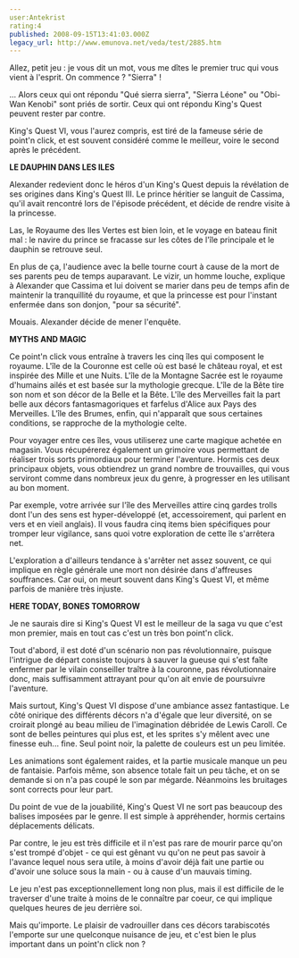 ```yaml
---
user:Antekrist
rating:4
published: 2008-09-15T13:41:03.000Z
legacy_url: http://www.emunova.net/veda/test/2885.htm
---
```

Allez, petit jeu : je vous dit un mot, vous me dîtes le premier truc qui vous vient à l'esprit. On commence ? "Sierra" !  

... Alors ceux qui ont répondu "Qué sierra sierra", "Sierra Léone" ou "Obi-Wan Kenobi" sont priés de sortir. Ceux qui ont répondu King's Quest peuvent rester par contre.  

King's Quest VI, vous l'aurez compris, est tiré de la fameuse série de point'n click, et est souvent considéré comme le meilleur, voire le second après le précédent.  

  

**LE DAUPHIN DANS LES ILES**  

Alexander redevient donc le héros d'un King's Quest depuis la révélation de ses origines dans King's Quest III. Le prince héritier se languit de Cassima, qu'il avait rencontré lors de l'épisode précédent, et décide de rendre visite à la princesse.  

Las, le Royaume des Iles Vertes est bien loin, et le voyage en bateau finit mal : le navire du prince se fracasse sur les côtes de l'île principale et le dauphin se retrouve seul.  

En plus de ça, l'audience avec la belle tourne court à cause de la mort de ses parents peu de temps auparavant. Le vizir, un homme louche, explique à Alexander que Cassima et lui doivent se marier dans peu de temps afin de maintenir la tranquillité du royaume, et que la princesse est pour l'instant enfermée dans son donjon, "pour sa sécurité".  

Mouais. Alexander décide de mener l'enquête.  

  

**MYTHS AND MAGIC**  

Ce point'n click vous entraîne à travers les cinq îles qui composent le royaume. L'île de la Couronne est celle où est basé le château royal, et est inspirée des Mille et une Nuits. L'île de la Montagne Sacrée est le royaume d'humains ailés et est basée sur la mythologie grecque. L'île de la Bête tire son nom et son décor de la Belle et la Bête. L'île des Merveilles fait la part belle aux décors fantasmagoriques et farfelus d'Alice aux Pays des Merveilles. L'île des Brumes, enfin, qui n'apparaît que sous certaines conditions, se rapproche de la mythologie celte.  

Pour voyager entre ces îles, vous utiliserez une carte magique achetée en magasin. Vous récupérerez également un grimoire vous permettant de réaliser trois sorts primordiaux pour terminer l'aventure. Hormis ces deux principaux objets, vous obtiendrez un grand nombre de trouvailles, qui vous serviront comme dans nombreux jeux du genre, à progresser en les utilisant au bon moment.  

Par exemple, votre arrivée sur l'île des Merveilles attire cinq gardes trolls dont l'un des sens est hyper-développé (et, accessoirement, qui parlent en vers et en vieil anglais). Il vous faudra cinq items bien spécifiques pour tromper leur vigilance, sans quoi votre exploration de cette île s'arrêtera net.  

L'exploration a d'ailleurs tendance à s'arrêter net assez souvent, ce qui implique en règle générale une mort non désirée dans d'affreuses souffrances. Car oui, on meurt souvent dans King's Quest VI, et même parfois de manière très injuste.  

  

**HERE TODAY, BONES TOMORROW**  

Je ne saurais dire si King's Quest VI est le meilleur de la saga vu que c'est mon premier, mais en tout cas c'est un très bon point'n click.  

Tout d'abord, il est doté d'un scénario non pas révolutionnaire, puisque l'intrigue de départ consiste toujours à sauver la gueuse qui s'est faîte enfermer par le vilain conseiller traître à la couronne, pas révolutionnaire donc, mais suffisamment attrayant pour qu'on ait envie de poursuivre l'aventure.  

Mais surtout, King's Quest VI dispose d'une ambiance assez fantastique. Le côté onirique des différents décors n'a d'égale que leur diversité, on se croirait plongé au beau milieu de l'imagination débridée de Lewis Caroll. Ce sont de belles peintures qui plus est, et les sprites s'y mêlent avec une finesse euh... fine. Seul point noir, la palette de couleurs est un peu limitée.  

Les animations sont également raides, et la partie musicale manque un peu de fantaisie. Parfois même, son absence totale fait un peu tâche, et on se demande si on n'a pas coupé le son par mégarde. Néanmoins les bruitages sont corrects pour leur part.  

Du point de vue de la jouabilité, King's Quest VI ne sort pas beaucoup des balises imposées par le genre. Il est simple à appréhender, hormis certains déplacements délicats.  

Par contre, le jeu est très difficile et il n'est pas rare de mourir parce qu'on s'est trompé d'objet - ce qui est gênant vu qu'on ne peut pas savoir à l'avance lequel nous sera utile, à moins d'avoir déjà fait une partie ou d'avoir une soluce sous la main - ou à cause d'un mauvais timing.  

Le jeu n'est pas exceptionnellement long non plus, mais il est difficile de le traverser d'une traite à moins de le connaître par coeur, ce qui implique quelques heures de jeu derrière soi.  

  

Mais qu'importe. Le plaisir de vadrouiller dans ces décors tarabiscotés l'emporte sur une quelconque nuisance de jeu, et c'est bien le plus important dans un point'n click non ?